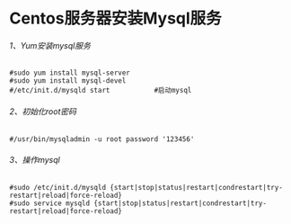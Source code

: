 # Centos服务器安装Mysql服务

###### 1、Yum安装mysql服务
```
#sudo yum install mysql-server
#sudo yum install mysql-devel
#/etc/init.d/mysqld start           #启动mysql
```

###### 2、初始化root密码
```
#/usr/bin/mysqladmin -u root password '123456'
```

###### 3、操作mysql
```
#sudo /etc/init.d/mysqld {start|stop|status|restart|condrestart|try-restart|reload|force-reload}
#sudo service mysqld {start|stop|status|restart|condrestart|try-restart|reload|force-reload}
```